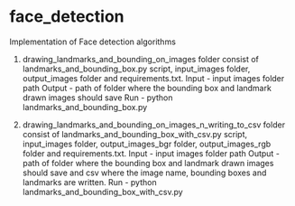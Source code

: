 # face_detection
Implementation of Face detection algorithms
1. drawing_landmarks_and_bounding_on_images folder consist of landmarks_and_bounding_box.py script, input_images folder, output_images folder and requirements.txt.
Input - input images folder path
Output - path of folder where the bounding box and landmark drawn images should save
Run - python landmarks_and_bounding_box.py


2. drawing_landmarks_and_bounding_on_images_n_writing_to_csv folder consist of landmarks_and_bounding_box_with_csv.py script, input_images folder, output_images_bgr folder, output_images_rgb folder and requirements.txt.
Input - input images folder path
Output - path of folder where the bounding box and landmark drawn images should save and csv where the image name, bounding boxes and landmarks are written.
Run - python landmarks_and_bounding_box_with_csv.py

